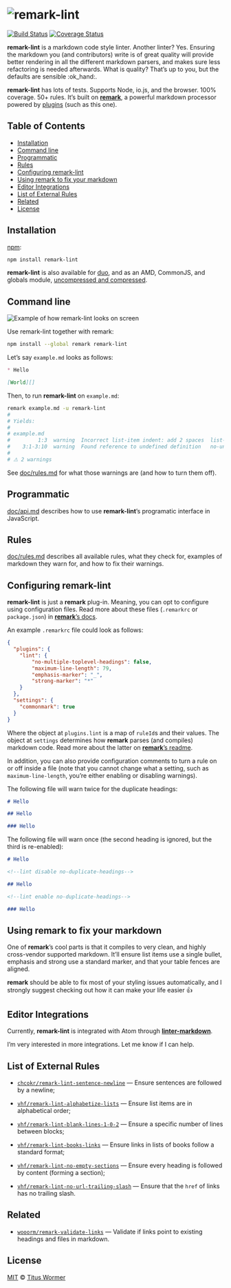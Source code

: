 # ![remark-lint](https://cdn.rawgit.com/wooorm/remark-lint/master/logo.svg)

[![Build Status](https://img.shields.io/travis/wooorm/remark-lint.svg)](https://travis-ci.org/wooorm/remark-lint) [![Coverage Status](https://img.shields.io/codecov/c/github/wooorm/remark-lint.svg)](https://codecov.io/github/wooorm/remark-lint)

**remark-lint** is a markdown code style linter.  Another linter?  Yes.
Ensuring the markdown you (and contributors) write is of great quality will
provide better rendering in all the different markdown parsers, and makes
sure less refactoring is needed afterwards. What is quality? That’s up to you,
but the defaults are sensible :ok\_hand:.

**remark-lint** has lots of tests.  Supports Node, io.js, and the browser.
100% coverage.  50+ rules.  It’s built on [**remark**](https://github.com/wooorm/remark),
a powerful markdown processor powered by [plugins](https://github.com/wooorm/remark/blob/master/doc/plugins.md)
(such as this one).

## Table of Contents

*   [Installation](#installation)
*   [Command line](#command-line)
*   [Programmatic](#programmatic)
*   [Rules](#rules)
*   [Configuring remark-lint](#configuring-remark-lint)
*   [Using remark to fix your markdown](#using-remark-to-fix-your-markdown)
*   [Editor Integrations](#editor-integrations)
*   [List of External Rules](#list-of-external-rules)
*   [Related](#related)
*   [License](#license)

## Installation

[npm](https://docs.npmjs.com/cli/install):

```bash
npm install remark-lint
```

**remark-lint** is also available for [duo](http://duojs.org/#getting-started),
and as an AMD, CommonJS, and globals module, [uncompressed and
compressed](https://github.com/wooorm/remark-lint/releases).

## Command line

![Example of how remark-lint looks on screen](https://cdn.rawgit.com/wooorm/remark-lint/master/screenshot.png)

Use remark-lint together with remark:

```bash
npm install --global remark remark-lint
```

Let’s say `example.md` looks as follows:

```md
* Hello

[World][]
```

Then, to run **remark-lint** on `example.md`:

```bash
remark example.md -u remark-lint
#
# Yields:
#
# example.md
#         1:3  warning  Incorrect list-item indent: add 2 spaces  list-item-indent
#    3:1-3:10  warning  Found reference to undefined definition   no-undefined-references
#
# ⚠ 2 warnings
```

See [doc/rules.md](doc/rules.md) for what those warnings are (and how to
turn them off).

## Programmatic

[doc/api.md](doc/api.md) describes how to use **remark-lint**’s
programatic interface in JavaScript.

## Rules

[doc/rules.md](doc/rules.md) describes all available rules, what they check
for, examples of markdown they warn for, and how to fix their warnings.

## Configuring remark-lint

**remark-lint** is just a **remark** plug-in.  Meaning, you can opt to
configure using configuration files.  Read more about these files
(`.remarkrc` or `package.json`) in [**remark**’s docs](https://github.com/wooorm/remark/blob/master/doc/remarkrc.5.md).

An example `.remarkrc` file could look as follows:

```json
{
  "plugins": {
    "lint": {
        "no-multiple-toplevel-headings": false,
        "maximum-line-length": 79,
        "emphasis-marker": "_",
        "strong-marker": "*"
    }
  },
  "settings": {
    "commonmark": true
  }
}
```

Where the object at `plugins.lint` is a map of `ruleId`s and their values.
The object at `settings` determines how **remark** parses (and compiles)
markdown code.  Read more about the latter on [**remark**’s readme](https://github.com/wooorm/remark#remarkprocessvalue-options-done).

In addition, you can also provide configuration comments to turn a rule
on or off inside a file (note that you cannot change what a setting, such as
`maximum-line-length`, you’re either enabling or disabling warnings).

The following file will warn twice for the duplicate headings:

```markdown
# Hello

## Hello

### Hello
```

The following file will warn once (the second heading is ignored,
but the third is re-enabled):

```markdown
# Hello

<!--lint disable no-duplicate-headings-->

## Hello

<!--lint enable no-duplicate-headings-->

### Hello
```

## Using remark to fix your markdown

One of **remark**’s cool parts is that it compiles to very clean, and highly
cross-vendor supported markdown. It’ll ensure list items use a single bullet,
emphasis and strong use a standard marker, and that your table fences are
aligned.

**remark** should be able to fix most of your styling issues automatically,
and I strongly suggest checking out how it can make your life easier :+1:

## Editor Integrations

Currently, **remark-lint** is integrated with Atom through [**linter-markdown**](https://atom.io/packages/linter-markdown).

I’m very interested in more integrations. Let me know if I can help.

## List of External Rules

*   [`chcokr/remark-lint-sentence-newline`](https://github.com/chcokr/mdast-lint-sentence-newline)
    — Ensure sentences are followed by a newline;

*   [`vhf/remark-lint-alphabetize-lists`](https://github.com/vhf/remark-lint-alphabetize-lists)
    — Ensure list items are in alphabetical order;

*   [`vhf/remark-lint-blank-lines-1-0-2`](https://github.com/vhf/remark-lint-blank-lines-1-0-2)
    — Ensure a specific number of lines between blocks;

*   [`vhf/remark-lint-books-links`](https://github.com/vhf/remark-lint-books-links)
    — Ensure links in lists of books follow a standard format;

*   [`vhf/remark-lint-no-empty-sections`](https://github.com/vhf/remark-lint-no-empty-sections)
    — Ensure every heading is followed by content (forming a section);

*   [`vhf/remark-lint-no-url-trailing-slash`](https://github.com/vhf/remark-lint-no-url-trailing-slash)
    — Ensure that the `href` of links has no trailing slash.

## Related

*   [`wooorm/remark-validate-links`](https://github.com/wooorm/remark-validate-links)
    — Validate if links point to existing headings and files in markdown.

## License

[MIT](LICENSE) © [Titus Wormer](http://wooorm.com)

